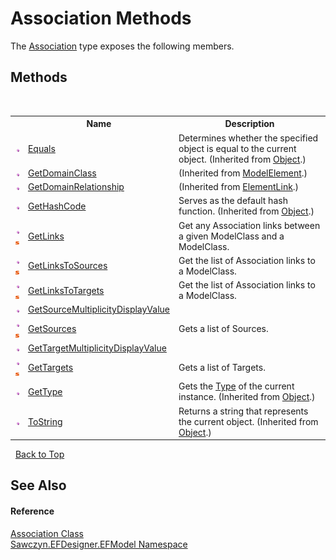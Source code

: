 # Association Methods
 

The <a href="T_Sawczyn_EFDesigner_EFModel_Association">Association</a> type exposes the following members.


## Methods
&nbsp;<table><tr><th></th><th>Name</th><th>Description</th></tr><tr><td>![Public method](media/pubmethod.gif "Public method")</td><td><a href="http://msdn2.microsoft.com/en-us/library/bsc2ak47" target="_blank">Equals</a></td><td>
Determines whether the specified object is equal to the current object.
 (Inherited from <a href="http://msdn2.microsoft.com/en-us/library/e5kfa45b" target="_blank">Object</a>.)</td></tr><tr><td>![Public method](media/pubmethod.gif "Public method")</td><td><a href="http://msdn2.microsoft.com/en-us/library/bb131174" target="_blank">GetDomainClass</a></td><td> (Inherited from <a href="http://msdn2.microsoft.com/en-us/library/bb162926" target="_blank">ModelElement</a>.)</td></tr><tr><td>![Public method](media/pubmethod.gif "Public method")</td><td><a href="http://msdn2.microsoft.com/en-us/library/bb130677" target="_blank">GetDomainRelationship</a></td><td> (Inherited from <a href="http://msdn2.microsoft.com/en-us/library/bb162510" target="_blank">ElementLink</a>.)</td></tr><tr><td>![Public method](media/pubmethod.gif "Public method")</td><td><a href="http://msdn2.microsoft.com/en-us/library/zdee4b3y" target="_blank">GetHashCode</a></td><td>
Serves as the default hash function.
 (Inherited from <a href="http://msdn2.microsoft.com/en-us/library/e5kfa45b" target="_blank">Object</a>.)</td></tr><tr><td>![Public method](media/pubmethod.gif "Public method")![Static member](media/static.gif "Static member")</td><td><a href="M_Sawczyn_EFDesigner_EFModel_Association_GetLinks">GetLinks</a></td><td>
Get any Association links between a given ModelClass and a ModelClass.</td></tr><tr><td>![Public method](media/pubmethod.gif "Public method")![Static member](media/static.gif "Static member")</td><td><a href="M_Sawczyn_EFDesigner_EFModel_Association_GetLinksToSources">GetLinksToSources</a></td><td>
Get the list of Association links to a ModelClass.</td></tr><tr><td>![Public method](media/pubmethod.gif "Public method")![Static member](media/static.gif "Static member")</td><td><a href="M_Sawczyn_EFDesigner_EFModel_Association_GetLinksToTargets">GetLinksToTargets</a></td><td>
Get the list of Association links to a ModelClass.</td></tr><tr><td>![Public method](media/pubmethod.gif "Public method")</td><td><a href="M_Sawczyn_EFDesigner_EFModel_Association_GetSourceMultiplicityDisplayValue">GetSourceMultiplicityDisplayValue</a></td><td /></tr><tr><td>![Public method](media/pubmethod.gif "Public method")![Static member](media/static.gif "Static member")</td><td><a href="M_Sawczyn_EFDesigner_EFModel_Association_GetSources">GetSources</a></td><td>
Gets a list of Sources.</td></tr><tr><td>![Public method](media/pubmethod.gif "Public method")</td><td><a href="M_Sawczyn_EFDesigner_EFModel_Association_GetTargetMultiplicityDisplayValue">GetTargetMultiplicityDisplayValue</a></td><td /></tr><tr><td>![Public method](media/pubmethod.gif "Public method")![Static member](media/static.gif "Static member")</td><td><a href="M_Sawczyn_EFDesigner_EFModel_Association_GetTargets">GetTargets</a></td><td>
Gets a list of Targets.</td></tr><tr><td>![Public method](media/pubmethod.gif "Public method")</td><td><a href="http://msdn2.microsoft.com/en-us/library/dfwy45w9" target="_blank">GetType</a></td><td>
Gets the <a href="http://msdn2.microsoft.com/en-us/library/42892f65" target="_blank">Type</a> of the current instance.
 (Inherited from <a href="http://msdn2.microsoft.com/en-us/library/e5kfa45b" target="_blank">Object</a>.)</td></tr><tr><td>![Public method](media/pubmethod.gif "Public method")</td><td><a href="http://msdn2.microsoft.com/en-us/library/7bxwbwt2" target="_blank">ToString</a></td><td>
Returns a string that represents the current object.
 (Inherited from <a href="http://msdn2.microsoft.com/en-us/library/e5kfa45b" target="_blank">Object</a>.)</td></tr></table>&nbsp;
<a href="#association-methods">Back to Top</a>

## See Also


#### Reference
<a href="T_Sawczyn_EFDesigner_EFModel_Association">Association Class</a><br /><a href="N_Sawczyn_EFDesigner_EFModel">Sawczyn.EFDesigner.EFModel Namespace</a><br />